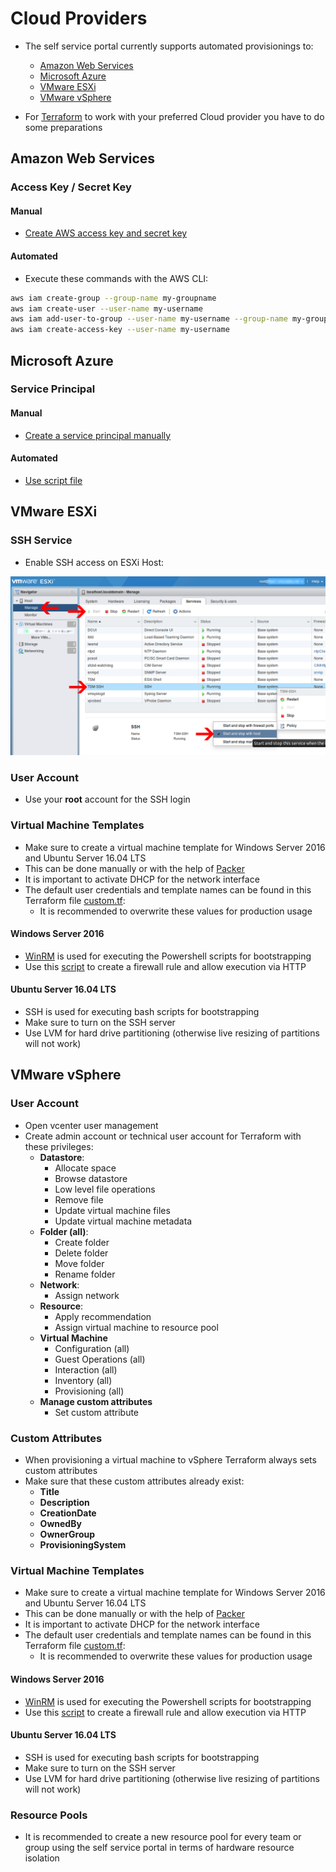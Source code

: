 # Cloud Providers

* The self service portal currently supports automated provisionings to:
  * [Amazon Web Services](https://aws.amazon.com)
  * [Microsoft Azure](https://azure.microsoft.com)
  * [VMware ESXi](https://www.vmware.com/products/vsphere-hypervisor.html)
  * [VMware vSphere](https://www.vmware.com/products/vsphere.html)
  
* For [Terraform](https://www.terraform.io/) to work with your preferred Cloud provider you have to do some preparations

## Amazon Web Services

### Access Key / Secret Key

#### Manual

* [Create AWS access key and secret key](https://docs.aws.amazon.com/general/latest/gr/managing-aws-access-keys.html)

#### Automated

* Execute these commands with the AWS CLI:

```bash
aws iam create-group --group-name my-groupname
aws iam create-user --user-name my-username
aws iam add-user-to-group --user-name my-username --group-name my-groupname
aws iam create-access-key --user-name my-username
```

## Microsoft Azure

### Service Principal

#### Manual

* [Create a service principal manually](https://www.terraform.io/docs/providers/azurerm/authenticating_via_service_principal.html)

#### Automated

* [Use script file](https://github.com/mheap/terraform-azure-credentials/blob/master/create_credentials)

## VMware ESXi

### SSH Service

* Enable SSH access on ESXi Host:

![Screenshot](images/esxi-enable-ssh.png)

### User Account

* Use your **root** account for the SSH login

### Virtual Machine Templates

* Make sure to create a virtual machine template for Windows Server 2016 and Ubuntu Server 16.04 LTS 
* This can be done manually or with the help of [Packer](https://www.packer.io/)
* It is important to activate DHCP for the network interface
* The default user credentials and template names can be found in this Terraform file [custom.tf](../../modules/cloud-portal-server/src/main/resources/usecase/vm-standalone/esxi/terraform/custom.tf):
  * It is recommended to overwrite these values for production usage

#### Windows Server 2016

* [WinRM](https://msdn.microsoft.com/en-us/library/aa384426(v=vs.85).aspx) is used for executing the Powershell scripts for bootstrapping
* Use this [script](../../public/bootstrap/allow-winrm.cmd) to create a firewall rule and allow execution via HTTP

#### Ubuntu Server 16.04 LTS

* SSH is used for executing bash scripts for bootstrapping
* Make sure to turn on the SSH server
* Use LVM for hard drive partitioning (otherwise live resizing of partitions will not work)

## VMware vSphere

### User Account

* Open vcenter user management
* Create admin account or technical user account for Terraform with these privileges:
  * **Datastore**:
    * Allocate space
    * Browse datastore
    * Low level file operations
    * Remove file
    * Update virtual machine files
    * Update virtual machine metadata
  * **Folder (all)**:
    * Create folder
    * Delete folder
    * Move folder
    * Rename folder
  * **Network**:
    * Assign network
  * **Resource**:
    * Apply recommendation
    * Assign virtual machine to resource pool
  * **Virtual Machine**
    * Configuration (all)
    * Guest Operations (all)
    * Interaction (all)
    * Inventory (all)
    * Provisioning (all)
  * **Manage custom attributes**
    * Set custom attribute

### Custom Attributes

* When provisioning a virtual machine to vSphere Terraform always sets custom attributes
* Make sure that these custom attributes already exist:
  * **Title**
  * **Description**
  * **CreationDate**
  * **OwnedBy**
  * **OwnerGroup**
  * **ProvisioningSystem**

### Virtual Machine Templates

* Make sure to create a virtual machine template for Windows Server 2016 and Ubuntu Server 16.04 LTS 
* This can be done manually or with the help of [Packer](https://www.packer.io/)
* It is important to activate DHCP for the network interface
* The default user credentials and template names can be found in this Terraform file [custom.tf](../../modules/cloud-portal-server/src/main/resources/usecase/vm-standalone/vsphere/terraform/custom.tf):
  * It is recommended to overwrite these values for production usage

#### Windows Server 2016

* [WinRM](https://msdn.microsoft.com/en-us/library/aa384426(v=vs.85).aspx) is used for executing the Powershell scripts for bootstrapping
* Use this [script](../../public/bootstrap/allow-winrm.cmd) to create a firewall rule and allow execution via HTTP

#### Ubuntu Server 16.04 LTS

* SSH is used for executing bash scripts for bootstrapping
* Make sure to turn on the SSH server
* Use LVM for hard drive partitioning (otherwise live resizing of partitions will not work)

### Resource Pools

* It is recommended to create a new resource pool for every team or group using the self service portal in terms of hardware resource isolation